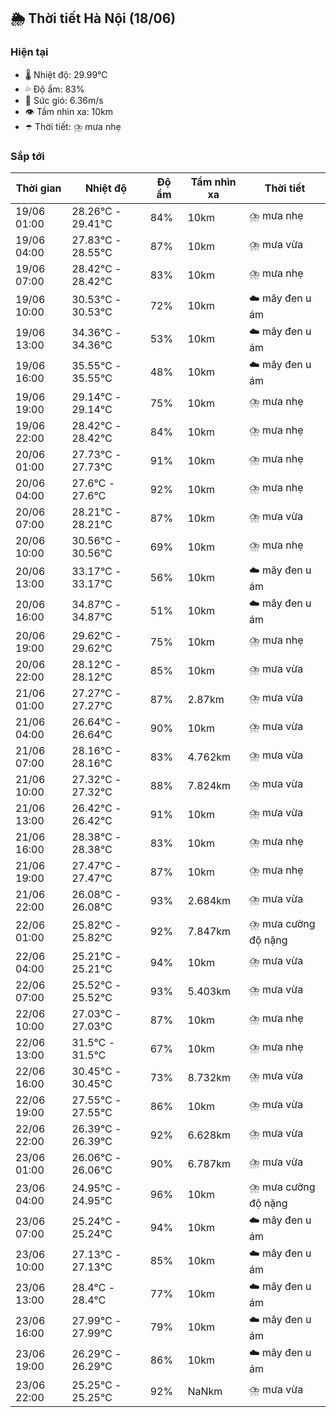 ## 🌦️ Thời tiết Hà Nội (18/06)

### Hiện tại

- 🌡️ Nhiệt độ: 29.99℃
- 💦 Độ ẩm: 83%
- 💨 Sức gió: 6.36m/s
- 👁️ Tầm nhìn xa: 10km
- ☂️ Thời tiết: ⛈️ mưa nhẹ

### Sắp tới

| Thời gian | Nhiệt độ | Độ ẩm | Tầm nhìn xa | Thời tiết |
| --- | --- | --- | --- | --- |
| 19/06 01:00 | 28.26℃ - 29.41℃ | 84% | 10km | ⛈️ mưa nhẹ |
| 19/06 04:00 | 27.83℃ - 28.55℃ | 87% | 10km | ⛈️ mưa vừa |
| 19/06 07:00 | 28.42℃ - 28.42℃ | 83% | 10km | ⛈️ mưa nhẹ |
| 19/06 10:00 | 30.53℃ - 30.53℃ | 72% | 10km | ☁️ mây đen u ám |
| 19/06 13:00 | 34.36℃ - 34.36℃ | 53% | 10km | ☁️ mây đen u ám |
| 19/06 16:00 | 35.55℃ - 35.55℃ | 48% | 10km | ☁️ mây đen u ám |
| 19/06 19:00 | 29.14℃ - 29.14℃ | 75% | 10km | ⛈️ mưa nhẹ |
| 19/06 22:00 | 28.42℃ - 28.42℃ | 84% | 10km | ⛈️ mưa nhẹ |
| 20/06 01:00 | 27.73℃ - 27.73℃ | 91% | 10km | ⛈️ mưa nhẹ |
| 20/06 04:00 | 27.6℃ - 27.6℃ | 92% | 10km | ⛈️ mưa nhẹ |
| 20/06 07:00 | 28.21℃ - 28.21℃ | 87% | 10km | ⛈️ mưa vừa |
| 20/06 10:00 | 30.56℃ - 30.56℃ | 69% | 10km | ⛈️ mưa nhẹ |
| 20/06 13:00 | 33.17℃ - 33.17℃ | 56% | 10km | ☁️ mây đen u ám |
| 20/06 16:00 | 34.87℃ - 34.87℃ | 51% | 10km | ☁️ mây đen u ám |
| 20/06 19:00 | 29.62℃ - 29.62℃ | 75% | 10km | ⛈️ mưa nhẹ |
| 20/06 22:00 | 28.12℃ - 28.12℃ | 85% | 10km | ⛈️ mưa vừa |
| 21/06 01:00 | 27.27℃ - 27.27℃ | 87% | 2.87km | ⛈️ mưa vừa |
| 21/06 04:00 | 26.64℃ - 26.64℃ | 90% | 10km | ⛈️ mưa vừa |
| 21/06 07:00 | 28.16℃ - 28.16℃ | 83% | 4.762km | ⛈️ mưa vừa |
| 21/06 10:00 | 27.32℃ - 27.32℃ | 88% | 7.824km | ⛈️ mưa vừa |
| 21/06 13:00 | 26.42℃ - 26.42℃ | 91% | 10km | ⛈️ mưa vừa |
| 21/06 16:00 | 28.38℃ - 28.38℃ | 83% | 10km | ⛈️ mưa nhẹ |
| 21/06 19:00 | 27.47℃ - 27.47℃ | 87% | 10km | ⛈️ mưa nhẹ |
| 21/06 22:00 | 26.08℃ - 26.08℃ | 93% | 2.684km | ⛈️ mưa vừa |
| 22/06 01:00 | 25.82℃ - 25.82℃ | 92% | 7.847km | ⛈️ mưa cường độ nặng |
| 22/06 04:00 | 25.21℃ - 25.21℃ | 94% | 10km | ⛈️ mưa vừa |
| 22/06 07:00 | 25.52℃ - 25.52℃ | 93% | 5.403km | ⛈️ mưa vừa |
| 22/06 10:00 | 27.03℃ - 27.03℃ | 87% | 10km | ⛈️ mưa nhẹ |
| 22/06 13:00 | 31.5℃ - 31.5℃ | 67% | 10km | ⛈️ mưa nhẹ |
| 22/06 16:00 | 30.45℃ - 30.45℃ | 73% | 8.732km | ⛈️ mưa vừa |
| 22/06 19:00 | 27.55℃ - 27.55℃ | 86% | 10km | ⛈️ mưa vừa |
| 22/06 22:00 | 26.39℃ - 26.39℃ | 92% | 6.628km | ⛈️ mưa vừa |
| 23/06 01:00 | 26.06℃ - 26.06℃ | 90% | 6.787km | ⛈️ mưa vừa |
| 23/06 04:00 | 24.95℃ - 24.95℃ | 96% | 10km | ⛈️ mưa cường độ nặng |
| 23/06 07:00 | 25.24℃ - 25.24℃ | 94% | 10km | ☁️ mây đen u ám |
| 23/06 10:00 | 27.13℃ - 27.13℃ | 85% | 10km | ☁️ mây đen u ám |
| 23/06 13:00 | 28.4℃ - 28.4℃ | 77% | 10km | ☁️ mây đen u ám |
| 23/06 16:00 | 27.99℃ - 27.99℃ | 79% | 10km | ☁️ mây đen u ám |
| 23/06 19:00 | 26.29℃ - 26.29℃ | 86% | 10km | ☁️ mây đen u ám |
| 23/06 22:00 | 25.25℃ - 25.25℃ | 92% | NaNkm | ⛈️ mưa vừa |
